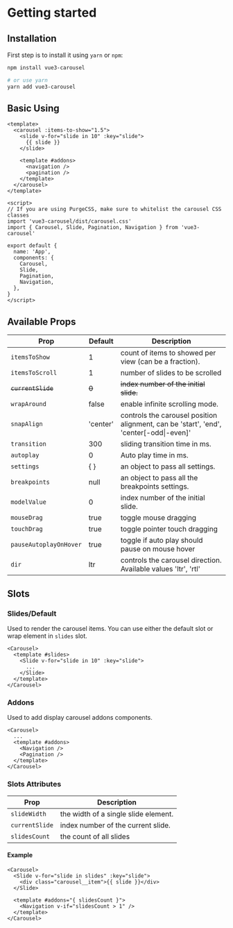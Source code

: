 # Getting started

## Installation

First step is to install it using `yarn` or `npm`:

```bash
npm install vue3-carousel

# or use yarn
yarn add vue3-carousel
```

## Basic Using

```vue
<template>
  <carousel :items-to-show="1.5">
    <slide v-for="slide in 10" :key="slide">
      {{ slide }}
    </slide>

    <template #addons>
      <navigation />
      <pagination />
    </template>
  </carousel>
</template>

<script>
// If you are using PurgeCSS, make sure to whitelist the carousel CSS classes
import 'vue3-carousel/dist/carousel.css'
import { Carousel, Slide, Pagination, Navigation } from 'vue3-carousel'

export default {
  name: 'App',
  components: {
    Carousel,
    Slide,
    Pagination,
    Navigation,
  },
}
</script>
```

## Available Props

| Prop                   | Default  | Description                                                                            |
| ---------------------- | -------- | -------------------------------------------------------------------------------------- |
| `itemsToShow`          | 1        | count of items to showed per view (can be a fraction).                                 |
| `itemsToScroll`        | 1        | number of slides to be scrolled                                                        |
| ~~`currentSlide`~~     | ~~0~~    | ~~index number of the initial slide.~~ <Badge text="Deprecated 0.1.20" type="danger"/> |
| `wrapAround`           | false    | enable infinite scrolling mode.                                                        |
| `snapAlign`            | 'center' | controls the carousel position alignment, can be 'start', 'end', 'center[-odd\|-even]' |
| `transition`           | 300      | sliding transition time in ms.                                                         |
| `autoplay`             | 0        | Auto play time in ms.                                                                  |
| `settings`             | { }      | an object to pass all settings.                                                        |
| `breakpoints`          | null     | an object to pass all the breakpoints settings.                                        |
| `modelValue`           | 0        | index number of the initial slide. <Badge text="0.1.20"/>                              |
| `mouseDrag`            | true     | toggle mouse dragging <Badge text="0.1.23"/>                                           |
| `touchDrag`            | true     | toggle pointer touch dragging <Badge text="0.1.23"/>                                   |
| `pauseAutoplayOnHover` | true     | toggle if auto play should pause on mouse hover <Badge text="0.1.25"/>                 |
| `dir`                  | ltr      | controls the carousel direction. Available values 'ltr', 'rtl' <Badge text="0.1.38"/>  |

## Slots

### Slides/Default

Used to render the carousel items. You can use either the default slot or wrap element in `slides` slot.

```vue
<Carousel>
  <template #slides>
    <Slide v-for="slide in 10" :key="slide">
      ...
    </Slide>
  </template>
</Carousel>
```

### Addons

Used to add display carousel addons components.

```vue
<Carousel>
  ...
  <template #addons>
    <Navigation />
    <Pagination />
  </template>
</Carousel>
```

### Slots Attributes

| Prop           | Description                          |
| -------------- | ------------------------------------ |
| `slideWidth`   | the width of a single slide element. |
| `currentSlide` | index number of the current slide.   |
| `slidesCount`  | the count of all slides              |

#### Example

```vue {6,7,8}
<Carousel>
  <Slide v-for="slide in slides" :key="slide">
    <div class="carousel__item">{{ slide }}</div>
  </Slide>

  <template #addons="{ slidesCount }">
    <Navigation v-if="slidesCount > 1" />
  </template>
</Carousel>
```

<script>
import Badge from './.vitepress/components/Badge.vue';

export default {
  components: {
   Badge,
  }
}
</script>
